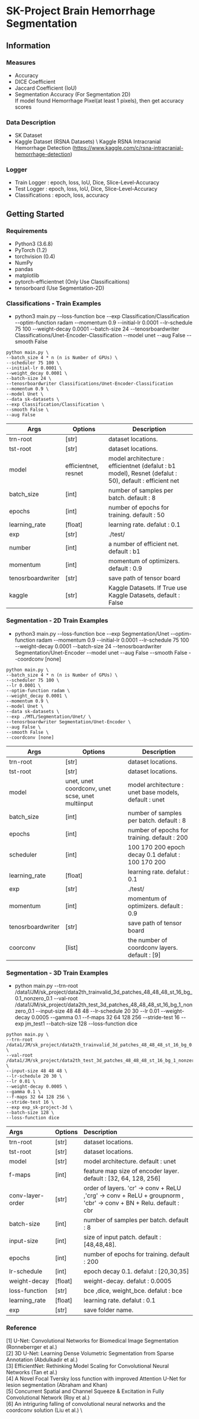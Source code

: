 # SK-Project Brain Hemorrhage Segmentation 


## Information
### Measures
- Accuracy
- DICE Coefficient
- Jaccard Coefficient (IoU)
- Segmentation Accuracy (For Segmentation 2D) \
  If model found Hemorrhage Pixel(at least 1 pixels), then get accuracy scores

### Data Description 
- SK Dataset
- Kaggle Dataset (RSNA Datasets) \ 
  Kaggle RSNA Intracranial Hemorrhage Detection (https://www.kaggle.com/c/rsna-intracranial-hemorrhage-detection) 

### Logger
- Train Logger       : epoch, loss, IoU, Dice, Slice-Level-Accuracy
- Test Logger        : epoch, loss, IoU, Dice, Slice-Level-Accuracy
- Classifications : epoch, loss, accuracy

## Getting Started
### Requirements
- Python3 (3.6.8)
- PyTorch (1.2)
- torchvision (0.4)
- NumPy
- pandas
- matplotlib
- pytorch-efficientnet (Only Use Classificaitions)
- tensorboard (Use Segmentation-2D)

### Classifications - Train Examples
* python3 main.py  --loss-function bce --exp Classification/Classification --optim-function radam --momentum 0.9 --initial-lr 0.0001 --lr-schedule 75 100 --weight-decay 0.0001 --batch-size 24 --tenosrboardwriter Classifications/Unet-Encoder-Classification --model unet --aug False --smooth False

```
python main.py \
--batch_size 4 * n (n is Number of GPUs) \
--scheduler 75 100 \
--initial-lr 0.0001 \
--weight_decay 0.0001 \
--batch-size 24 \
--tenosrboardwriter Classifications/Unet-Encoder-Classification
--momentum 0.9 \
--model Unet \
--data sk-datasets \
--exp Classification/Classification \
--smooth False \
--aug False  
```
| Args 	| Options 	| Description 	|
|---------|--------|----------------------------------------------------|
| trn-root 	|  [str] 	| dataset locations. 	|
| tst-root | [str] | dataset locations. |
| model 	| efficientnet, resnet	| model architecture : efficientnet (defalut : b1 model), Resnet (defalut : 50), default : efficient net	|
| batch_size 	| [int] 	| number of samples per batch. default : 8|
| epochs 	| [int] 	| number of epochs for training. default : 50|
| learning_rate 	| [float] 	| learning rate. defalut : 0.1	|
| exp 	| [str] 	| ./test/	|
| number | [int] | a number of efficient net. default : b1 |
| momentum | [int] | momentum of optimizers. default : 0.9 |
| tenosrboardwriter | [str] | save path of tensor board |
| kaggle | [str] | Kaggle Datasets. If True use Kaggle Datasets, default : False |

### Segmentation - 2D Train Examples
* python3 main.py  --loss-function bce --exp Segmentation/Unet --optim-function radam --momentum 0.9 --initial-lr 0.0001 --lr-schedule 75 100 --weight-decay 0.0001 --batch-size 24 --tenosrboardwriter Segmentation/Unet-Encoder --model unet --aug False --smooth False --coordconv [none] 

```
python main.py \
--batch_size 4 * n (n is Number of GPUs) \
--scheduler 75 100 \
--lr 0.0001 \
--optim-function radam \
--weight_decay 0.0001 \
--momentum 0.9 \
--model Unet \
--data sk-datasets \
--exp ./MTL/Segmentation/Unet/ \
--tenosrboardwriter Segmentation/Unet-Encoder \
--aug False \
--smooth False \
--coordconv [none] 
```
| Args 	| Options 	| Description 	|
|---------|--------|----------------------------------------------------|
| trn-root 	|  [str] 	| dataset locations. 	|
| tst-root | [str] | dataset locations. |
| model 	| unet, unet coordconv, unet scse, unet multiinput	| model architecture : unet base models, default : unet	|
| batch_size 	| [int] 	| number of samples per batch. default : 8|
| epochs 	| [int] 	| number of epochs for training. default : 200|
| scheduler 	| [int]	| 100 170 200 epoch decay 0.1 	defalut : 100 170 200|
| learning_rate 	| [float] 	| learning rate. defalut : 0.1	|
| exp 	| [str] 	| ./test/	|
| momentum | [int] | momentum of optimizers. default : 0.9 |
| tenosrboardwriter | [str] | save path of tensor board |
| coorconv | [list] | the number of coordconv layers. default : [9] |

### Segmentation - 3D Train Examples
* python main.py --trn-root /data1/JM/sk_project/data2th_trainvalid_3d_patches_48_48_48_st_16_bg_0.1_nonzero_0.1 --val-root /data1/JM/sk_project/data2th_test_3d_patches_48_48_48_st_16_bg_1_nonzero_0.1 --input-size 48 48 48 --lr-schedule 20 30 --lr 0.01 --weight-decay 0.0005 --gamma 0.1 --f-maps 32 64 128 256 --stride-test 16 --exp jm_test1 --batch-size 128 --loss-function dice

```
python main.py \
--trn-root /data1/JM/sk_project/data2th_trainvalid_3d_patches_48_48_48_st_16_bg_0.1_nonzero_0.1 \
--val-root /data1/JM/sk_project/data2th_test_3d_patches_48_48_48_st_16_bg_1_nonzero_0.1 \
--input-size 48 48 48 \
--lr-schedule 20 30 \
--lr 0.01 \
--weight-decay 0.0005 \
--gamma 0.1 \
--f-maps 32 64 128 256 \
--stride-test 16 \
--exp exp_sk-project-3d \
--batch-size 128 \
--loss-function dice
```

| Args 	| Options 	| Description 	|
|:---------|:--------|:----------------------------------------------------|
| trn-root 	|  [str] 	| dataset locations. 	|
| tst-root | [str] | dataset locations. |
| model 	| [str] | model architecture.  default : unet |
| f-maps 	| [int] |feature map size of encoder layer.  default : [32, 64, 128, 256]	 |
| conv-layer-order 	| [str] | order of layers.  'cr' -> conv + ReLU ,'crg' -> conv + ReLU + groupnorm , 'cbr' -> conv + BN + Relu.   default : cbr	|
| batch-size 	| [int] 	| number of samples per batch. default : 8  |
| input-size 	| [int] 	| size of input patch. default : [48,48,48].   |
| epochs 	| [int] 	| number of epochs for training. default : 200  |
| lr-schedule 	| [int]	| epoch decay 0.1. 	defalut : [20,30,35]  |
| weight-decay 	| [float]	| weight-decay. 	defalut : 0.0005|
| loss-function 	| [str]	| bce ,dice, weight_bce.  defalut : bce  |
| learning_rate 	| [float] 	| learning rate. defalut : 0.1	|
| exp 	| [str] 	| save folder name.  |


### Reference
[1] U-Net: Convolutional Networks for Biomedical Image Segmentation (Ronneberrger et al.) \
[2] 3D U-Net: Learning Dense Volumetric Segmentation from Sparse Annotation (Abdulkadir et al.) \
[3] EfficientNet: Rethinking Model Scaling for Convolutional Neural Networks (Tan et al.) \
[4] A Novel Focal Tversky loss function with improved Attention U-Net for lesion segmentation (Abraham and Khan) \
[5] Concurrent Spatial and Channel Squeeze & Excitation in Fully Convolutional Network (Roy et al.) \
[6] An intriguring falling of convolutional neural networks and the coordconv solution (Liu et al.) \






